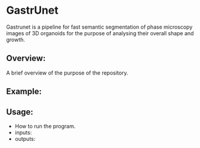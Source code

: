 # GastrUnet
Gastrunet is a pipeline for fast semantic segmentation of phase microscopy images of 3D organoids for the purpose of analysing their overall shape and growth. 

## Overview:
A brief overview of the purpose of the repository.

## Example:

## Usage:
* How to run the program.
* inputs:
* outputs: 
